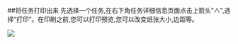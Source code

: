 ##将任务打印出来
先选择一个任务,在右下角任务详细信息页面点击上箭头"∧",选择“打印”。在印刷之前,您可以打印预览,您可以改变纸张大小,边距等。

![](../images/image2.310.png)
